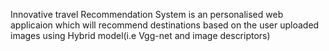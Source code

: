 Innovative travel Recommendation System is an personalised web applicaion which will recommend destinations based on the user uploaded images using Hybrid model(i.e Vgg-net and image descriptors)

